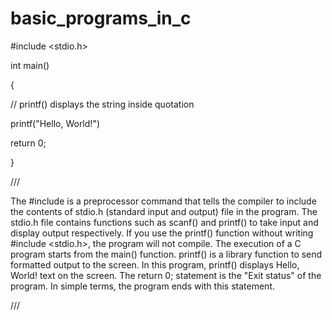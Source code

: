 # basic_programs_in_c

#include <stdio.h>






int main() 





{






// printf() displays the string inside quotation





printf("Hello, World!")





return 0;



}




///






The #include is a preprocessor command that tells the compiler to include the contents of stdio.h (standard input and output) file in the program.
The stdio.h file contains functions such as scanf() and printf() to take input and display output respectively.
If you use the printf() function without writing #include <stdio.h>, the program will not compile.
The execution of a C program starts from the main() function.
printf() is a library function to send formatted output to the screen. In this program, printf() displays Hello, World! text on the screen.
The return 0; statement is the "Exit status" of the program. In simple terms, the program ends with this statement.





///

